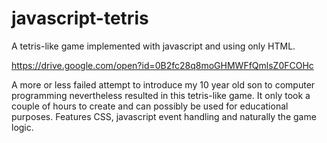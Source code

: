 # javascript-tetris

A tetris-like game implemented with javascript and using only HTML.

https://drive.google.com/open?id=0B2fc28q8moGHMWFfQmlsZ0FCOHc

A more or less failed attempt to introduce my 10 year old son to computer programming nevertheless resulted in this tetris-like game. It only took a couple of hours to create and can possibly be used for educational purposes. Features CSS, javascript event handling and naturally the game logic.
